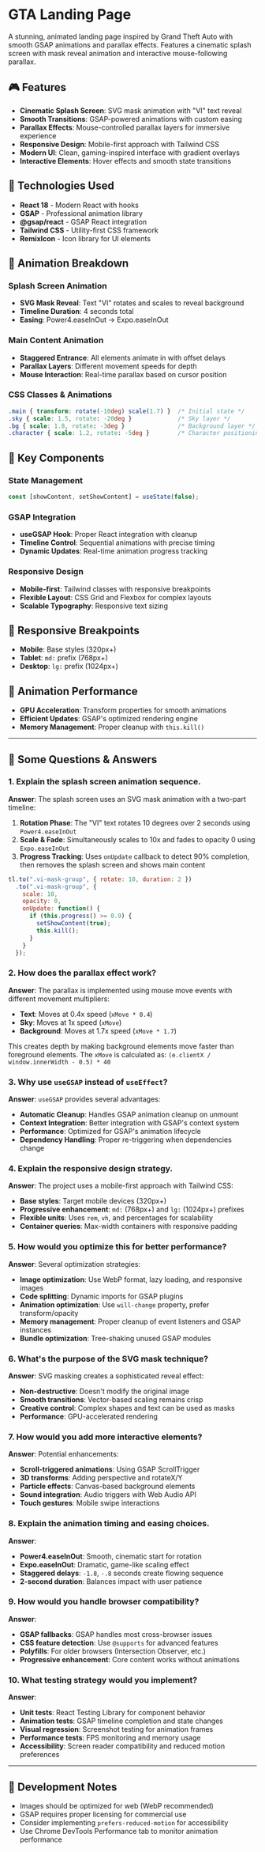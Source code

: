 # GTA Landing Page

A stunning, animated landing page inspired by Grand Theft Auto with smooth GSAP animations and parallax effects. Features a cinematic splash screen with mask reveal animation and interactive mouse-following parallax.

## 🎮 Features

- **Cinematic Splash Screen**: SVG mask animation with "VI" text reveal
- **Smooth Transitions**: GSAP-powered animations with custom easing
- **Parallax Effects**: Mouse-controlled parallax layers for immersive experience
- **Responsive Design**: Mobile-first approach with Tailwind CSS
- **Modern UI**: Clean, gaming-inspired interface with gradient overlays
- **Interactive Elements**: Hover effects and smooth state transitions

## 🚀 Technologies Used

- **React 18** - Modern React with hooks
- **GSAP** - Professional animation library
- **@gsap/react** - GSAP React integration
- **Tailwind CSS** - Utility-first CSS framework
- **RemixIcon** - Icon library for UI elements

## 🎨 Animation Breakdown

### Splash Screen Animation
- **SVG Mask Reveal**: Text "VI" rotates and scales to reveal background
- **Timeline Duration**: 4 seconds total
- **Easing**: Power4.easeInOut → Expo.easeInOut

### Main Content Animation
- **Staggered Entrance**: All elements animate in with offset delays
- **Parallax Layers**: Different movement speeds for depth
- **Mouse Interaction**: Real-time parallax based on cursor position

### CSS Classes & Animations
```css
.main { transform: rotate(-10deg) scale(1.7) }  /* Initial state */
.sky { scale: 1.5, rotate: -20deg }             /* Sky layer */
.bg { scale: 1.8, rotate: -3deg }               /* Background layer */
.character { scale: 1.2, rotate: -5deg }        /* Character positioning */
```

## 🎯 Key Components

### State Management
```javascript
const [showContent, setShowContent] = useState(false);
```

### GSAP Integration
- **useGSAP Hook**: Proper React integration with cleanup
- **Timeline Control**: Sequential animations with precise timing
- **Dynamic Updates**: Real-time animation progress tracking

### Responsive Design
- **Mobile-first**: Tailwind classes with responsive breakpoints
- **Flexible Layout**: CSS Grid and Flexbox for complex layouts
- **Scalable Typography**: Responsive text sizing

## 📱 Responsive Breakpoints

- **Mobile**: Base styles (320px+)
- **Tablet**: `md:` prefix (768px+)
- **Desktop**: `lg:` prefix (1024px+)

## 🎪 Animation Performance

- **GPU Acceleration**: Transform properties for smooth animations
- **Efficient Updates**: GSAP's optimized rendering engine
- **Memory Management**: Proper cleanup with `this.kill()`

---

## 🤔 Some Questions & Answers

### **1. Explain the splash screen animation sequence.**

**Answer**: The splash screen uses an SVG mask animation with a two-part timeline:
1. **Rotation Phase**: The "VI" text rotates 10 degrees over 2 seconds using `Power4.easeInOut`
2. **Scale & Fade**: Simultaneously scales to 10x and fades to opacity 0 using `Expo.easeInOut`
3. **Progress Tracking**: Uses `onUpdate` callback to detect 90% completion, then removes the splash screen and shows main content

```javascript
tl.to(".vi-mask-group", { rotate: 10, duration: 2 })
  .to(".vi-mask-group", { 
    scale: 10, 
    opacity: 0,
    onUpdate: function() {
      if (this.progress() >= 0.9) {
        setShowContent(true);
        this.kill();
      }
    }
  });
```

### **2. How does the parallax effect work?**

**Answer**: The parallax is implemented using mouse move events with different movement multipliers:
- **Text**: Moves at 0.4x speed (`xMove * 0.4`)
- **Sky**: Moves at 1x speed (`xMove`)
- **Background**: Moves at 1.7x speed (`xMove * 1.7`)

This creates depth by making background elements move faster than foreground elements. The `xMove` is calculated as: `(e.clientX / window.innerWidth - 0.5) * 40`

### **3. Why use `useGSAP` instead of `useEffect`?**

**Answer**: `useGSAP` provides several advantages:
- **Automatic Cleanup**: Handles GSAP animation cleanup on unmount
- **Context Integration**: Better integration with GSAP's context system
- **Performance**: Optimized for GSAP's animation lifecycle
- **Dependency Handling**: Proper re-triggering when dependencies change

### **4. Explain the responsive design strategy.**

**Answer**: The project uses a mobile-first approach with Tailwind CSS:
- **Base styles**: Target mobile devices (320px+)
- **Progressive enhancement**: `md:` (768px+) and `lg:` (1024px+) prefixes
- **Flexible units**: Uses `rem`, `vh`, and percentages for scalability
- **Container queries**: Max-width containers with responsive padding

### **5. How would you optimize this for better performance?**

**Answer**: Several optimization strategies:
- **Image optimization**: Use WebP format, lazy loading, and responsive images
- **Code splitting**: Dynamic imports for GSAP plugins
- **Animation optimization**: Use `will-change` property, prefer transform/opacity
- **Memory management**: Proper cleanup of event listeners and GSAP instances
- **Bundle optimization**: Tree-shaking unused GSAP modules

### **6. What's the purpose of the SVG mask technique?**

**Answer**: SVG masking creates a sophisticated reveal effect:
- **Non-destructive**: Doesn't modify the original image
- **Smooth transitions**: Vector-based scaling remains crisp
- **Creative control**: Complex shapes and text can be used as masks
- **Performance**: GPU-accelerated rendering

### **7. How would you add more interactive elements?**

**Answer**: Potential enhancements:
- **Scroll-triggered animations**: Using GSAP ScrollTrigger
- **3D transforms**: Adding perspective and rotateX/Y
- **Particle effects**: Canvas-based background elements
- **Sound integration**: Audio triggers with Web Audio API
- **Touch gestures**: Mobile swipe interactions

### **8. Explain the animation timing and easing choices.**

**Answer**: 
- **Power4.easeInOut**: Smooth, cinematic start for rotation
- **Expo.easeInOut**: Dramatic, game-like scaling effect
- **Staggered delays**: `-1.8`, `-.8` seconds create flowing sequence
- **2-second duration**: Balances impact with user patience

### **9. How would you handle browser compatibility?**

**Answer**:
- **GSAP fallbacks**: GSAP handles most cross-browser issues
- **CSS feature detection**: Use `@supports` for advanced features
- **Polyfills**: For older browsers (Intersection Observer, etc.)
- **Progressive enhancement**: Core content works without animations

### **10. What testing strategy would you implement?**

**Answer**:
- **Unit tests**: React Testing Library for component behavior
- **Animation tests**: GSAP timeline completion and state changes
- **Visual regression**: Screenshot testing for animation frames
- **Performance tests**: FPS monitoring and memory usage
- **Accessibility**: Screen reader compatibility and reduced motion preferences

---

## 🔧 Development Notes

- Images should be optimized for web (WebP recommended)
- GSAP requires proper licensing for commercial use
- Consider implementing `prefers-reduced-motion` for accessibility
- Use Chrome DevTools Performance tab to monitor animation performance

